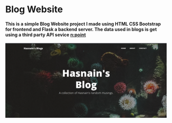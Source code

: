 # Blog Website

#### This is a simple Blog Website project I made using HTML CSS Bootstrap for frontend and Flask a backend server. The data used in blogs is get using a third party API sevice [n:point](https://www.npoint.io/)

![Blog Website](image.png)

